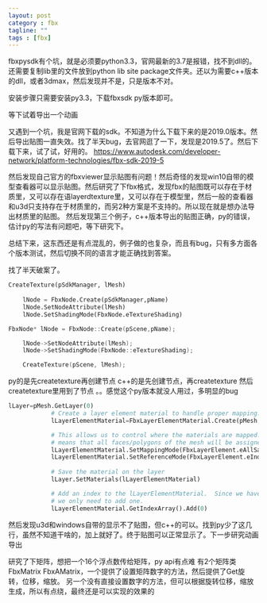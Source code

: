 ```yaml
---
layout: post
category : fbx
tagline: ""
tags : [fbx]
---
```


fbxpysdk有个坑，就是必须要python3.3，官网最新的3.7是报错，找不到dll的。还需要复制lib里的文件放到python lib site package文件夹。还以为需要c++版本的dll，或者3dmax，然后发现并不是，只是版本不对。

安装步骤只需要安装py3.3，下载fbxsdk py版本即可。

等下试着导出一个动画

又遇到一个坑，我是官网下载的sdk。不知道为什么下载下来的是2019.0版本。然后导出贴图一直失效。找了半天bug，去官网逛了一下，发现是2019.5了。然后下载下来，试了试，好用的。
https://www.autodesk.com/developer-network/platform-technologies/fbx-sdk-2019-5

然后发现自己官方的fbxviewer显示贴图有问题！然后奇怪的发现win10自带的模型查看器可以显示贴图。然后研究了下fbx格式，发现fbx的贴图既可以存在于材质里，又可以存在语layerdtexture里，又可以存在于模型里，然后一般的查看器和u3d只支持存在于材质里的，而另2种方案是不支持的。所以现在就是想办法导出材质里的贴图。
然后发现第三个例子，c++版本导出的贴图正确，py的错误，估计py的写法有问题吧，等下研究下。

总结下来，这东西还是有点混乱的，例子做的也复杂，而且有bug，只有多方面各个版本测试，然后切换不同的语言才能正确找到答案。

找了半天破案了。
```py
CreateTexture(pSdkManager, lMesh)
    
    lNode = FbxNode.Create(pSdkManager,pName)
    lNode.SetNodeAttribute(lMesh)
    lNode.SetShadingMode(FbxNode.eTextureShading)
```

```cpp
FbxNode* lNode = FbxNode::Create(pScene,pName);

    lNode->SetNodeAttribute(lMesh);
    lNode->SetShadingMode(FbxNode::eTextureShading);

    CreateTexture(pScene, lMesh);
```

py的是先createtexture再创建节点
c++的是先创建节点，再createtexture
然后createtexture里用到了节点
。。感觉这个py版本就没人用过，多明显的bug

```py
lLayer=pMesh.GetLayer(0)
            # Create a layer element material to handle proper mapping.
            lLayerElementMaterial=FbxLayerElementMaterial.Create(pMesh,lMaterial)

            # This allows us to control where the materials are mapped.  Using eAllSame
            # means that all faces/polygons of the mesh will be assigned the same material.
            lLayerElementMaterial.SetMappingMode(FbxLayerElement.eAllSame)
            lLayerElementMaterial.SetReferenceMode(FbxLayerElement.eIndexToDirect)
            
            # Save the material on the layer
            lLayer.SetMaterials(lLayerElementMaterial)

            # Add an index to the lLayerElementMaterial.  Since we have only one, and are using eAllSame mapping mode,
            # we only need to add one.
            lLayerElementMaterial.GetIndexArray().Add(0)
```
然后发现u3d和windows自带的显示不了贴图，但c++的可以。找到py少了这几行，虽然不知道干啥的，加上就好了。终于贴图可以正常显示了。下一步研究动画导出

研究了下矩阵，想把一个16个浮点数传给矩阵，py api有点难
有2个矩阵类FbxMatrix FbxAMatrix，一个提供了设置矩阵数字的方法，然后提供了Get旋转，位移，缩放。
另一个没有直接设置数字的方法，但可以根据旋转位移，缩放生成，所以有点绕，最终还是可以实现的效果的
